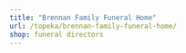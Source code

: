 ```yaml
---
title: "Brennan Family Funeral Home"
url: /topeka/brennan-family-funeral-home/
shop: funeral directors
---
```

